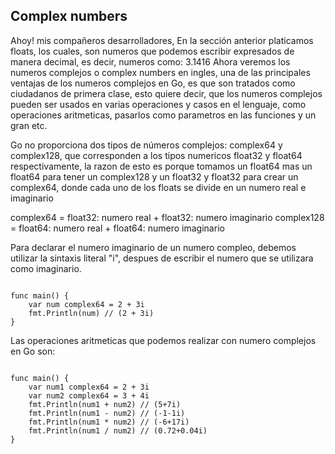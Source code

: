 ## **Complex numbers**

Ahoy! mis compañeros desarrolladores, En la sección anterior platicamos floats, los cuales, son numeros que podemos escribir expresados de manera decimal, es decir, numeros como: 3.1416
Ahora veremos los numeros complejos o complex numbers en ingles, una de las principales ventajas de los numeros complejos en Go, es que son tratados como ciudadanos de primera clase, esto quiere decir, que los numeros complejos pueden ser usados en varias operaciones y casos en el lenguaje, como operaciones aritmeticas, pasarlos como parametros en las funciones y un gran etc.

Go no proporciona dos tipos de números complejos: complex64 y complex128, que corresponden a los tipos numericos float32 y float64 respectivamente, la razon de esto es porque tomamos un float64 mas un float64 para tener un complex128 y un float32 y float32  para crear un complex64, donde cada uno de los floats se divide en un numero real e imaginario

complex64 = float32: numero real + float32: numero imaginario
complex128 = float64: numero real + float64: numero imaginario

Para declarar el numero imaginario de un numero compleo, debemos utilizar la sintaxis literal "i", despues de escribir el numero que se utilizara como imaginario.

```golang

func main() {
    var num complex64 = 2 + 3i
    fmt.Println(num) // (2 + 3i)
}
```

Las operaciones aritmeticas que podemos realizar con numero complejos en Go son:

```golang

func main() {
    var num1 complex64 = 2 + 3i
    var num2 complex64 = 3 + 4i
    fmt.Println(num1 + num2) // (5+7i)
    fmt.Println(num1 - num2) // (-1-1i)
    fmt.Println(num1 * num2) // (-6+17i)
    fmt.Println(num1 / num2) // (0.72+0.04i)
}
```